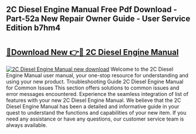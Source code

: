 ## 2C Diesel Engine Manual Free Pdf Download - Part-52a New Repair Owner Guide - User Service Edition b7hm4

# <h2><a href="http://bc7776.oget.top/?id=2C+Diesel+Engine+Manual">🔗Download New 👉🔴 2C Diesel Engine Manual</a></h2>

[![2C Diesel Engine Manual new download](https://i.imgur.com/5g1atiW.png)](http://bc7776.oget.top/?id=2C+Diesel+Engine+Manual)
Welcome to the 2C Diesel Engine Manual user manual, your one-stop resource for understanding and using your new product. Troubleshooting Guide 2C Diesel Engine Manual for Common Issues This section offers solutions to common issues and error messages encountered. Experience the seamless integration of list of features with your new 2C Diesel Engine Manual. We believe that the 2C Diesel Engine Manual has been a detailed and informative guide in your quest to understand the functions and capabilities of your new item. If you need any assistance or have any questions, our customer service team is always available.
